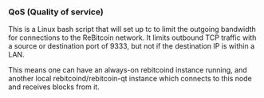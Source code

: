 ### QoS (Quality of service) ###

This is a Linux bash script that will set up tc to limit the outgoing bandwidth for connections to the ReBitcoin network. It limits outbound TCP traffic with a source or destination port of 9333, but not if the destination IP is within a LAN.

This means one can have an always-on rebitcoind instance running, and another local rebitcoind/rebitcoin-qt instance which connects to this node and receives blocks from it.
